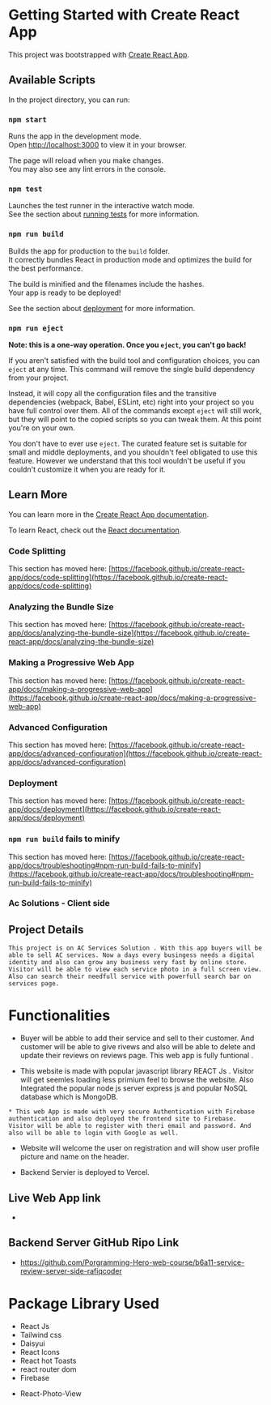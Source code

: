 # Getting Started with Create React App

This project was bootstrapped with [Create React App](https://github.com/facebook/create-react-app).

## Available Scripts

In the project directory, you can run:

### `npm start`

Runs the app in the development mode.\
Open [http://localhost:3000](http://localhost:3000) to view it in your browser.

The page will reload when you make changes.\
You may also see any lint errors in the console.

### `npm test`

Launches the test runner in the interactive watch mode.\
See the section about [running tests](https://facebook.github.io/create-react-app/docs/running-tests) for more information.

### `npm run build`

Builds the app for production to the `build` folder.\
It correctly bundles React in production mode and optimizes the build for the best performance.

The build is minified and the filenames include the hashes.\
Your app is ready to be deployed!

See the section about [deployment](https://facebook.github.io/create-react-app/docs/deployment) for more information.

### `npm run eject`

**Note: this is a one-way operation. Once you `eject`, you can't go back!**

If you aren't satisfied with the build tool and configuration choices, you can `eject` at any time. This command will remove the single build dependency from your project.

Instead, it will copy all the configuration files and the transitive dependencies (webpack, Babel, ESLint, etc) right into your project so you have full control over them. All of the commands except `eject` will still work, but they will point to the copied scripts so you can tweak them. At this point you're on your own.

You don't have to ever use `eject`. The curated feature set is suitable for small and middle deployments, and you shouldn't feel obligated to use this feature. However we understand that this tool wouldn't be useful if you couldn't customize it when you are ready for it.

## Learn More

You can learn more in the [Create React App documentation](https://facebook.github.io/create-react-app/docs/getting-started).

To learn React, check out the [React documentation](https://reactjs.org/).

### Code Splitting

This section has moved here: [https://facebook.github.io/create-react-app/docs/code-splitting](https://facebook.github.io/create-react-app/docs/code-splitting)

### Analyzing the Bundle Size

This section has moved here: [https://facebook.github.io/create-react-app/docs/analyzing-the-bundle-size](https://facebook.github.io/create-react-app/docs/analyzing-the-bundle-size)

### Making a Progressive Web App

This section has moved here: [https://facebook.github.io/create-react-app/docs/making-a-progressive-web-app](https://facebook.github.io/create-react-app/docs/making-a-progressive-web-app)

### Advanced Configuration

This section has moved here: [https://facebook.github.io/create-react-app/docs/advanced-configuration](https://facebook.github.io/create-react-app/docs/advanced-configuration)

### Deployment

This section has moved here: [https://facebook.github.io/create-react-app/docs/deployment](https://facebook.github.io/create-react-app/docs/deployment)

### `npm run build` fails to minify

This section has moved here: [https://facebook.github.io/create-react-app/docs/troubleshooting#npm-run-build-fails-to-minify](https://facebook.github.io/create-react-app/docs/troubleshooting#npm-run-build-fails-to-minify)

### Ac Solutions - Client side



## Project Details

    This project is on AC Services Solution . With this app buyers will be able to sell AC services. Now a days every busingess needs a digital identity and also can grow any business very fast by online store. Visitor will be able to view each service photo in a full screen view. Also can search their needfull service with powerfull search bar on services page.

# Functionalities

   * Buyer will be abble to add their service and sell to their customer. And customer will be able to  give rivews and also will be able to delete and update their reviews on reviews page. This web app is fully funtional .

   * This website is made with popular javascript library REACT Js . Visitor will get seemles loading less primium feel to browse the website. Also Integrated the popular node js server express js and popular NoSQL database which is MongoDB.

    * This web App is made with very secure Authentication with Firebase authentication and also deployed the frontend site to Firebase. Visitor will be able to register with theri email and password. And also will be able to login with Google as well.

   * Website will welcome the user on registration and will show user profile picture and name on the header.

   * Backend Servier is deployed to Vercel.

## Live Web App link
*

## Backend Server GitHub Ripo Link
* https://github.com/Porgramming-Hero-web-course/b6a11-service-review-server-side-rafiqcoder




# Package Library Used

- React Js
- Tailwind css
- Daisyui
- React Icons
- React hot Toasts
- react router dom
- Firebase
* React-Photo-View
